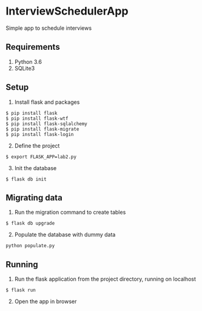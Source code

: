 # InterviewSchedulerApp
Simple app to schedule interviews

## Requirements
1. Python 3.6
2. SQLite3

## Setup
1. Install flask and packages

```
$ pip install flask
$ pip install flask-wtf
$ pip install flask-sqlalchemy
$ pip install flask-migrate
$ pip install flask-login
```

2. Define the project

```
$ export FLASK_APP=lab2.py
```

3. Init the database

```
$ flask db init
```

## Migrating data

1. Run the migration command to create tables

```
$ flask db upgrade
```

2. Populate the database with dummy data

```
python populate.py
```

## Running
1. Run the flask application from the project directory, running on localhost

```
$ flask run
```

2. Open the app in browser